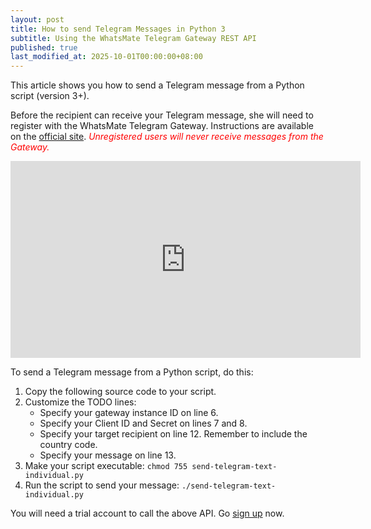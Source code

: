 ```yaml
---
layout: post
title: How to send Telegram Messages in Python 3
subtitle: Using the WhatsMate Telegram Gateway REST API
published: true
last_modified_at: 2025-10-01T00:00:00+08:00
---
```


This article shows you how to send a Telegram message from a Python script (version 3+).

Before the recipient can receive your Telegram message, she will need to register with the WhatsMate Telegram Gateway. Instructions are available on the [official site](https://www.whatsmate.net/telegram-gateway-api.html). <span style="color:red">*Unregistered users will never receive messages from the Gateway.*</span>


<iframe width="560" height="315" src="https://www.youtube.com/embed/GsI84GT1cpg?rel=0&cc_load_policy=1" frameborder="0" allowfullscreen></iframe>


To send a Telegram message from a Python script, do this:

1. Copy the following source code to your script.  <script src="https://gist.github.com/whatsmate/d8b7cc36621a54990292c7655849138a.js"></script>
2. Customize the TODO lines:
   * Specify your gateway instance ID on line 6.
   * Specify your Client ID and Secret on lines 7 and 8.
   * Specify your target recipient on line 12. Remember to include the country code.
   * Specify your message on line 13.
3. Make your script executable: `chmod 755 send-telegram-text-individual.py`
4. Run the script to send your message: `./send-telegram-text-individual.py`


You will need a trial account to call the above API. Go [sign up](https://www.whatsmate.net/telegram-gateway-api.html) now.



<br>
